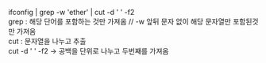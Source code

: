 ifconfig | grep -w 'ether' | cut -d ' ' -f2<br>
grep : 해당 단어를 포함하는 것만 가져옴 // -w 앞뒤 문자 없이 해당 문자열만 포함된것만 가져옴<br>
cut : 문자열을 나누고 추출<br>
cut -d ' ' -f2 -> 공백을 단위로 나누고 두번째를 가져옴